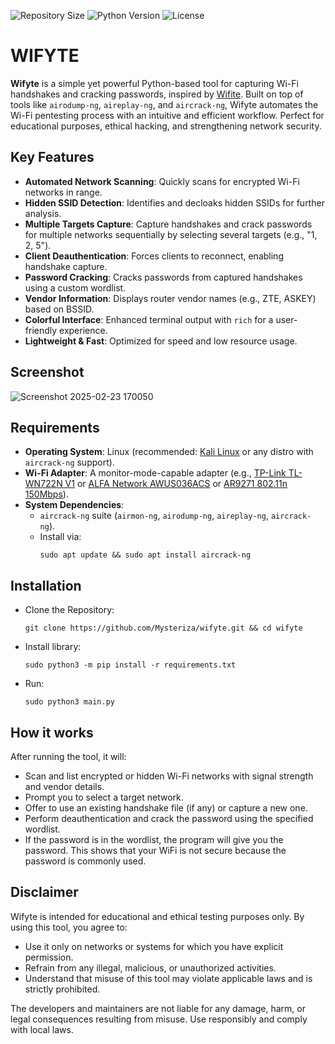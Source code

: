 ![Repository Size](https://img.shields.io/github/repo-size/Mysteriza/wifyte)
![Python Version](https://img.shields.io/badge/python-3.12-blue)
![License](https://img.shields.io/badge/license-MIT-green)

# WIFYTE

**Wifyte** is a simple yet powerful Python-based tool for capturing Wi-Fi handshakes and cracking passwords, inspired by [Wifite](https://github.com/derv82/wifite2). Built on top of tools like `airodump-ng`, `aireplay-ng`, and `aircrack-ng`, Wifyte automates the Wi-Fi pentesting process with an intuitive and efficient workflow. Perfect for educational purposes, ethical hacking, and strengthening network security.

## Key Features
- **Automated Network Scanning**: Quickly scans for encrypted Wi-Fi networks in range.
- **Hidden SSID Detection**: Identifies and decloaks hidden SSIDs for further analysis.
- **Multiple Targets Capture**: Capture handshakes and crack passwords for multiple networks sequentially by selecting several targets (e.g., "1, 2, 5").
- **Client Deauthentication**: Forces clients to reconnect, enabling handshake capture.
- **Password Cracking**: Cracks passwords from captured handshakes using a custom wordlist.
- **Vendor Information**: Displays router vendor names (e.g., ZTE, ASKEY) based on BSSID.
- **Colorful Interface**: Enhanced terminal output with `rich` for a user-friendly experience.
- **Lightweight & Fast**: Optimized for speed and low resource usage.

## Screenshot
![Screenshot 2025-02-23 170050](https://github.com/user-attachments/assets/ffa191b6-de9f-49dc-9b01-4b9f62615479)


## Requirements
- **Operating System**: Linux (recommended: [Kali Linux](https://www.kali.org/get-kali/#kali-platforms) or any distro with `aircrack-ng` support).
- **Wi-Fi Adapter**: A monitor-mode-capable adapter (e.g., [TP-Link TL-WN722N V1](https://shopee.co.id/Tp-link-Tl-wn722N-versi-1-Second-i.225940473.8844432053) or [ALFA Network AWUS036ACS](https://a.co/d/7L9FeR4) or [AR9271 802.11n 150Mbps](https://a.co/d/j7zGR3T)).
- **System Dependencies**: 
  - `aircrack-ng` suite (`airmon-ng`, `airodump-ng`, `aireplay-ng`, `aircrack-ng`).
  - Install via:
    ```
    sudo apt update && sudo apt install aircrack-ng
    ```
## Installation
  - Clone the Repository:
    ```
    git clone https://github.com/Mysteriza/wifyte.git && cd wifyte
    ```
  - Install library:
    ```
    sudo python3 -m pip install -r requirements.txt
    ```
  - Run:
    ```
    sudo python3 main.py
    ```
## How it works
After running the tool, it will:
- Scan and list encrypted or hidden Wi-Fi networks with signal strength and vendor details.
- Prompt you to select a target network.
- Offer to use an existing handshake file (if any) or capture a new one.
- Perform deauthentication and crack the password using the specified wordlist.
- If the password is in the wordlist, the program will give you the password. This shows that your WiFi is not secure because the password is commonly used.

## Disclaimer
Wifyte is intended for educational and ethical testing purposes only. By using this tool, you agree to:
- Use it only on networks or systems for which you have explicit permission.
- Refrain from any illegal, malicious, or unauthorized activities.
- Understand that misuse of this tool may violate applicable laws and is strictly prohibited.
  
The developers and maintainers are not liable for any damage, harm, or legal consequences resulting from misuse. Use responsibly and comply with local laws.
